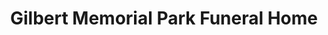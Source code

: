 ---
title: "Gilbert Memorial Park Funeral Home"
url: /gilbert/gilbert-memorial-park-funeral-home/
shop: funeral directors
---